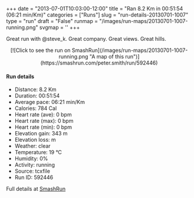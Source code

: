 +++
date = "2013-07-01T10:03:00-12:00"
title = "Ran 8.2 Km in 00:51:54 (06:21 min/Km)"
categories = ["Runs"]
slug = "run-details-20130701-1007"
type = "run"
draft = "False"
runmap = "/images/run-maps/20130701-1007-running.png"
svgmap = '<polyline points="88 94, 89 92, 89 87, 86 83, 86 78, 86 77, 85 75, 83 68, 83 63, 80 61, 81 60, 81 57, 79 45, 77 43, 74 42, 67 38, 61 33, 56 31, 52 26, 48 21, 41 19, 40 13, 32 13, 21 18, 13 17, 11 14, 10 6, 14 1, 19 0, 15 0, 12 3, 10 7, 10 11, 13 16, 19 18, 22 18, 31 14, 36 14, 38 26, 45 25, 49 42, 50 43, 54 44, 76 42, 82 45, 90 52, 83 53, 81 56, 84 64, 85 76, 86 77, 84 79, 86 82, 87 87, 90 95, 89 100">'
+++

Great run with @steve_k.  Great company. Great views. Great hills. 

<!--more-->

<center>
[![Click to see the run on SmashRun](/images/run-maps/20130701-1007-running.png "A map of this run")](https://smashrun.com/peter.smith/run/592446)
</center>

#### Run details

* Distance: 8.2 Km
* Duration: 00:51:54
* Average pace: 06:21 min/Km
* Calories: 784 Cal
* Heart rate (ave): 0 bpm
* Heart rate (max): 0 bpm
* Heart rate (min): 0 bpm
* Elevation gain: 343 m
* Elevation loss:  m
* Weather: clear
* Temperature: 19 &deg;C
* Humidity: 0%
* Activity: running
* Source: tcxfile
* Run ID: 592446

Full details at [SmashRun](https://smashrun.com/peter.smith/run/592446)